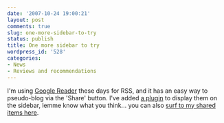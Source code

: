 ```yaml
---
date: '2007-10-24 19:00:21'
layout: post
comments: true
slug: one-more-sidebar-to-try
status: publish
title: One more sidebar to try
wordpress_id: '528'
categories:
- News
- Reviews and recommendations
---
```


I'm using [Google Reader](http://www.google.com/reader/) these days for RSS, and it has an easy way to pseudo-blog via the 'Share' button. I've added [a plugin](http://nothingoutoftheordinary.com/2007/05/26/wordpress-google-reader-widget/) to display them on the sidebar, lemme know what you think... you can also [surf to my shared items here](http://www.google.com/reader/shared/13495916299509272308).
